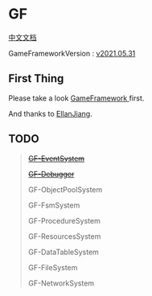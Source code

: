 # GF

[中文文档](README-zhc.md)

GameFrameworkVersion : [v2021.05.31](https://github.com/EllanJiang/GameFramework/tree/v2021.05.31)

## First Thing

Please take a look [GameFramework ](https://github.com/EllanJiang/GameFramework)first.

And thanks to [EllanJiang](https://github.com/EllanJiang).

## TODO

> [~~GF-EventSystem~~](https://github.com/shaun-he/GF-EventSystem)
> 
> [~~GF-Debugger~~](https://github.com/shaun-he/GF-Debugger)
> 
> GF-ObjectPoolSystem
> 
> GF-FsmSystem
> 
> GF-ProcedureSystem
> 
> GF-ResourcesSystem
> 
> GF-DataTableSystem
> 
> GF-FileSystem
> 
> GF-NetworkSystem
